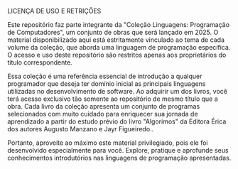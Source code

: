 LICENÇA DE USO E RETRIÇÕES

Este repositório faz parte integrante da "Coleção Linguagens: Programação de Computadores", um conjunto de obras que será lançado em 2025. O material disponibilizado aqui está estritamente vinculado ao tema de cada volume da coleção, que aborda uma linguagem de programação específica. O acesso e uso deste repositório são restritos apenas aos proprietários do título correspondente.

Essa coleção é uma referência essencial de introdução a qualquer programador que deseja ter domínio inicial as principais linguagens utilizadas no desenvolvimento de software. Ao adquirir um dos livros, você terá acesso exclusivo tão somente ao repositório de mesmo título que a obra.  Cada livro da coleção apresenta um conjunto de programas selecionados com muito cuidado para enriquecer sua jornada de aprendizado a partir do estudo prévio do livro "Algorimos" da Editora Érica dos autores Augusto Manzano e Jayr Figueiredo..

Portanto, aproveite ao máximo este material privilegiado, pois ele foi desenvolvido especialmente para você. Explore, pratique e aprofunde seus conhecimentos introdutórios nas linguagens de programação apresentadas.
